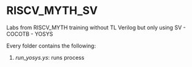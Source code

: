# RISCV_MYTH_SV
Labs from RISCV_MYTH training without TL Verilog but only using SV - COCOTB - YOSYS

Every folder contains the following:

1. *run_yosys.ys*: runs process
